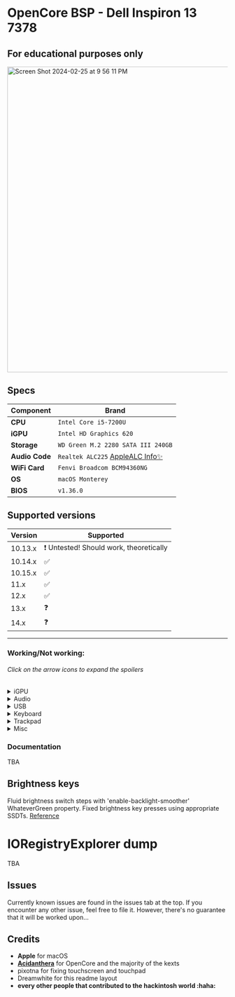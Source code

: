 # OpenCore BSP - Dell Inspiron 13 7378
## For educational purposes only

<img width="698" alt="Screen Shot 2024-02-25 at 9 56 11 PM" src="https://github.com/NeoBlizzard-verbose/Dell_Inspiron_13-7378-Hackintosh/assets/44337253/a4f51524-6c49-46c9-88b9-77cde22deecd">


## Specs

| Component      | Brand                                     |
|----------------|-------------------------------------------|
| **CPU**        | `Intel Core i5-7200U`                     |
| **iGPU**       | `Intel HD Graphics 620`                   |
| **Storage**    | `WD Green M.2 2280 SATA III 240GB`        |
| **Audio Code** | `Realtek ALC225` [AppleALC Info✨](https://github.com/dreamwhite/ChonkyAppleALC-Build/blob/master/Realtek/ALC225.md)                          |
| **WiFi Card**  | `Fenvi Broadcom BCM94360NG`               |
| **OS**         | `macOS Monterey`                          |
| **BIOS**       | `v1.36.0`                                 |

## Supported versions

| Version 	| Supported 	|
|---	|---	|
| 10.13.x 	| :heavy_exclamation_mark: Untested! Should work, theoretically	|
| 10.14.x 	| :white_check_mark: 	|
| 10.15.x 	| :white_check_mark: 	|
| 11.x 	| :white_check_mark: 	|
| 12.x 	| :white_check_mark: 	|
| 13.x 	| ❓ 	|
| 14.x 	| ❓ 	|

----------------------------------
### Working/Not working:

###### Click on the arrow icons to expand the spoilers
<details>
<summary>iGPU</summary>
  
- [x] Intel HD 530 iGPU Backlight support
- [ ] Intel HD 530 iGPU HDMI1.4b Output (1920x1080@120Hz)
- [x] Intel HD 530 iGPU Type-C to HDMI Output
- [x] Intel HD 530 iGPU - H264 & HEVC
</details>

<details>
<summary>Audio</summary>
ALC225
  
- [x] Internal Speakers
- [x] Internal Microphone
- [x] Combojack headphones
- [ ] Combojack microphone
- [ ] HDMI Audio Output
- [ ] Type-C to HDMI Audio Output
- [x] Type-C Audio Output
</details>

<details>
<summary>USB</summary>
  
- [x] All USB ports working and mapped
- [x] SD Card Reader (USB based)
- [x] Webcam (USB based)
</details>

<details>
<summary>Keyboard</summary>
  
- [x] Keyboard (PS2 based)
- [x] HID Key PWRB & SLPB 
- [x] F11 & F12 remapped brightness keys
- [ ] F13 Print Screen remapped key
- [x] Multimedia control sound keys on the side
</details>

<details>
<summary>Trackpad</summary>
  
- [x] I2C Touchpad with gestures
- [ ] Force Touch
</details>


<details>
<summary>Misc</summary>
  
- [x] SpeedStep
- [x] Sleep/Wake using both `hibernatemode` `0` and `25`
- [x] SATA/NVMe PCIe Gen3x4 on M.2 slot
- [x] Sensors CPU, iGPU, Battery, NVMe, Fans
- [x] Native ACPI Battery 8-bit support
- [x] Native NVRAM support
- [x] Recovery (macOS) boot from OpenCore
- [x] Windows 10/Linux boot from OpenCore
- [ ] macOS Ventura Continuity Camera
</details>

### Documentation

TBA

## Brightness keys

Fluid brightness switch steps with 'enable-backlight-smoother' WhateverGreen property. Fixed brightness key presses using appropriate SSDTs. [Reference](https://dortania.github.io/Getting-Started-With-ACPI/Laptops/trackpad-methods/manual.html#osi-to-xosi:~:text=584f5349-,Dell%20Machines,-%23)

# IORegistryExplorer dump

TBA

## Issues

Currently known issues are found in the issues tab at the top.
If you encounter any other issue, feel free to file it. However, there's no guarantee that it will be worked upon...

## Credits

* **Apple** for macOS
* [**Acidanthera**](https://github.com/acidanthera) for OpenCore and the majority of the kexts
* pixotna for fixing touchscreen and touchpad
* Dreamwhite for this readme layout
* **every other people that contributed to the hackintosh world :haha:**
